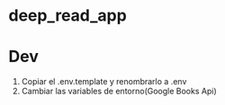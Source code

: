 # deep_read_app

# Dev

1. Copiar el .env.template y renombrarlo a .env
2. Cambiar las variables de entorno(Google Books Api)
